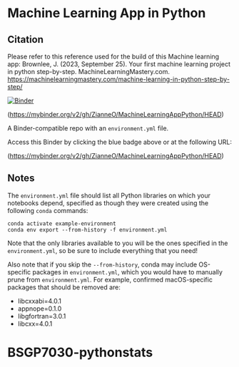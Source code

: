 # Machine Learning App in Python 

## Citation
Please refer to this reference used for the build of this Machine learning app:
Brownlee, J. (2023, September 25). Your first machine learning project in python step-by-step. MachineLearningMastery.com. https://machinelearningmastery.com/machine-learning-in-python-step-by-step/ 

[![Binder](http://mybinder.org/badge_logo.svg)](https://mybinder.org/v2/gh/ZianneO/MachineLearningAppPython/HEAD)

(https://mybinder.org/v2/gh/ZianneO/MachineLearningAppPython/HEAD)

A Binder-compatible repo with an `environment.yml` file.

Access this Binder by clicking the blue badge above or at the following URL:

(https://mybinder.org/v2/gh/ZianneO/MachineLearningAppPython/HEAD)

## Notes
The `environment.yml` file should list all Python libraries on which your notebooks
depend, specified as though they were created using the following `conda` commands:

```
conda activate example-environment
conda env export --from-history -f environment.yml
```

Note that the only libraries available to you will be the ones specified in
the `environment.yml`, so be sure to include everything that you need! 

Also note that if you skip the `--from-history`, conda may include OS-specific
packages in `environment.yml`, which you would have to manually prune from
`environment.yml`.  For example, confirmed macOS-specific packages that should
be removed are:

* libcxxabi=4.0.1
* appnope=0.1.0
* libgfortran=3.0.1
* libcxx=4.0.1
# BSGP7030-pythonstats
